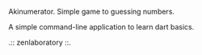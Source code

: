 Akinumerator. Simple game to guessing numbers.

A simple command-line application to learn dart basics.

.:: zenlaboratory ::.
